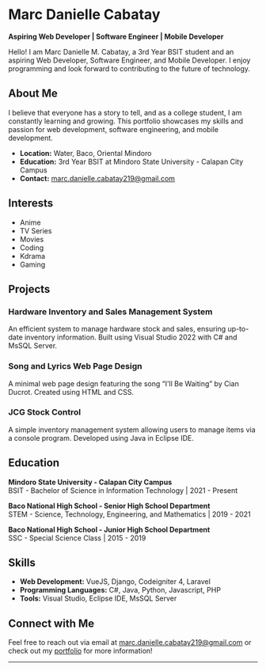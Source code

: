 # Marc Danielle Cabatay

**Aspiring Web Developer | Software Engineer | Mobile Developer**

Hello! I am Marc Danielle M. Cabatay, a 3rd Year BSIT student and an aspiring Web Developer, Software Engineer, and Mobile Developer. I enjoy programming and look forward to contributing to the future of technology.

## About Me

I believe that everyone has a story to tell, and as a college student, I am constantly learning and growing. This portfolio showcases my skills and passion for web development, software engineering, and mobile development.

- **Location:** Water, Baco, Oriental Mindoro
- **Education:** 3rd Year BSIT at Mindoro State University - Calapan City Campus
- **Contact:** [marc.danielle.cabatay219@gmail.com](mailto:marc.danielle.cabatay219@gmail.com)

## Interests

- Anime
- TV Series
- Movies
- Coding
- Kdrama
- Gaming

## Projects

### Hardware Inventory and Sales Management System
An efficient system to manage hardware stock and sales, ensuring up-to-date inventory information. Built using Visual Studio 2022 with C# and MsSQL Server.

### Song and Lyrics Web Page Design
A minimal web page design featuring the song “I'll Be Waiting” by Cian Ducrot. Created using HTML and CSS.

### JCG Stock Control
A simple inventory management system allowing users to manage items via a console program. Developed using Java in Eclipse IDE.

## Education

**Mindoro State University - Calapan City Campus**  
BSIT - Bachelor of Science in Information Technology | 2021 - Present  

**Baco National High School - Senior High School Department**  
STEM - Science, Technology, Engineering, and Mathematics | 2019 - 2021  

**Baco National High School - Junior High School Department**  
SSC - Special Science Class | 2015 - 2019  


## Skills

- **Web Development:** VueJS, Django, Codeigniter 4, Laravel
- **Programming Languages:** C#, Java, Python, Javascript, PHP
- **Tools:** Visual Studio, Eclipse IDE, MsSQL Server

## Connect with Me

Feel free to reach out via email at [marc.danielle.cabatay219@gmail.com](mailto:marc.danielle.cabatay219@gmail.com) or check out my [portfolio](https://mdanielle007.github.io/Portfolio/#Resume) for more information!

---
